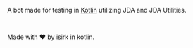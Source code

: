 A bot made for testing in [Kotlin](https://kotlinlang.org) utilizing JDA and JDA Utilities.

&nbsp;

Made with ❤️️ by isirk in kotlin.
